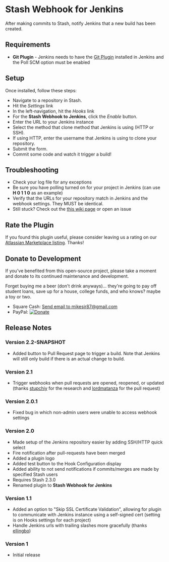 # Stash Webhook for Jenkins

After making commits to Stash, notify Jenkins that a new build has been created.

## Requirements

+  **Git Plugin** - Jenkins needs to have the [Git Plugin](https://wiki.jenkins-ci.org/display/JENKINS/Git+Plugin) installed in Jenkins and the Poll SCM option must be enabled

## Setup

Once installed, follow these steps:
-  Navigate to a repository in Stash.
-  Hit the *Settings* link
-  In the left-navigation, hit the *Hooks* link
-  For the **Stash Webhook to Jenkins**, click the *Enable* button.
-  Enter the URL to your Jenkins instance
-  Select the method that clone method that Jenkins is using (HTTP or SSH).
-  If using HTTP, enter the username that Jenkins is using to clone your repository.
-  Submit the form.
-  Commit some code and watch it trigger a build!

## Troubleshooting

- Check your log file for any exceptions
- Be sure you have polling turned on for your project in Jenkins (can use **H 0 1 1 0** as an example)
- Verify that the URLs for your repository match in Jenkins and the webhook settings.  They MUST be identical.
- Still stuck? Check out the [this wiki page](https://github.com/Nerdwin15/stash-jenkins-postreceive-webhook/wiki/Debug) or open an issue

## Rate the Plugin

If you found this plugin useful, please consider leaving us a rating on our [Atlassian Marketplace listing](https://marketplace.atlassian.com/plugins/com.nerdwin15.stash-stash-webhook-jenkins). Thanks!

## Donate to Development

If you've benefited from this open-source project, please take a moment and donate to its continued maintenance and development. 

Forget buying me a beer (don't drink anyways)... they're going to pay off student loans, save up for a house, college funds, and who knows? maybe a toy or two.

- Square Cash: [Send email to mikesir87@gmail.com](mailto:donate@nerdwin15.com?cc=cash@square.com&subject=$XXX&body=Thanks%20for%20the%20plugin!)
- PayPal: [![Donate](https://www.paypalobjects.com/en_US/i/btn/btn_donate_LG.gif)](https://www.paypal.com/cgi-bin/webscr?cmd=_s-xclick&hosted_button_id=9BZWAS9K95SGQ)

## Release Notes

### Version 2.2-SNAPSHOT
- Added button to Pull Request page to trigger a build. Note that Jenkins will still only build if there is an actual change to build.

### Version 2.1
- Trigger webhooks when pull requests are opened, reopened, or updated (thanks [stupchiy](https://github.com/stupchiy) for the research and [lordmatanza](https://github.com/lordmatanza) for the pull request)

### Version 2.0.1
- Fixed bug in which non-admin users were unable to access webhook settings

### Version 2.0
-  Made setup of the Jenkins repository easier by adding SSH/HTTP quick select
-  Fire notification after pull-requests have been merged
-  Added a plugin logo
-  Added test button to the Hook Configuration display
-  Added ability to not send notifications if commits/merges are made by specified Stash users
-  Requires Stash 2.3.0
-  Renamed plugin to **Stash Webhook for Jenkins**

### Version 1.1
-  Added an option to "Skip SSL Certificate Validation", allowing for plugin to communicate with Jenkins instance using a self-signed cert (setting is on Hooks settings for each project)
-  Handle Jenkins urls with trailing slashes more gracefully (thanks [ellingbo](https://github.com/ellingbo))

### Version 1
-  Initial release
